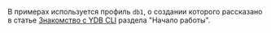 В примерах используется профиль `db1`, о создании которого рассказано в статье [Знакомство с YDB CLI](../../../getting_started/cli.md#profile) раздела "Начало работы".
